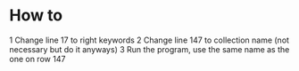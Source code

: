 # How to
1 Change line 17 to right keywords
2 Change line 147 to collection name (not necessary but do it anyways)
3 Run the program, use the same name as the one on row 147